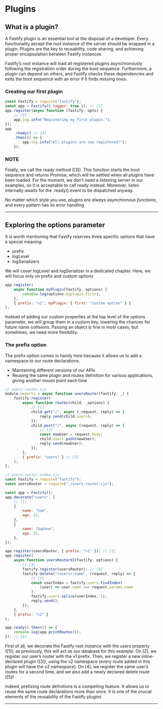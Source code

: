 # Plugins

## What is a plugin?

A Fastify plugin is an essential tool at the disposal of a developer. Every functionality except the root instance of the server should be wrapped in a plugin. Plugins are the key to reusability, code sharing, and achieving proper encapsulation between Fastify instances

Fastify’s root instance will load all registered plugins asynchronously following the registration order during the boot sequence. Furthermore, a plugin can depend on others, and Fastify checks these dependencies and exits the boot sequence with an error if it finds missing ones.

### Creating our first plugin

```js
const Fastify = require("fastify");
const app = Fastify({ logger: true }); // [1]
app.register(async function (fastify, opts) {
	// [2]
	app.log.info("Registering my first plugin.");
});
app
	.ready() // [3]
	.then(() => {
		app.log.info("All plugins are now registered!");
	});
```

### NOTE

Finally, we call the ready method ([3]). This function starts the boot sequence and returns Promise, which will be settled when all plugins have been loaded. For the moment, we don’t need a listening server in our examples, so it is acceptable to call ready instead. Moreover, listen internally awaits for the .ready() event to be dispatched anyway.

No matter which style you use, _plugins are always asynchronous functions_, and every pattern has its error handling

---

## Exploring the options parameter

It is worth mentioning that Fastify reserves three specific options that have a special meaning:

- prefix
- logLevel
- logSerializers

We will cover logLevel and logSerializer in a dedicated chapter. Here, we will focus only on prefix and custom options

```js
app.register(
	async function myPlugin(fastify, options) {
		console.log(options.myplugin.first);
	},
	{ prefix: "v1", myPlugin: { first: "custom option" } }
);
```

Instead of adding our custom properties at the top level of the options parameter, we will group them in a custom key, lowering the chances for future name collisions. Passing an object is fine in most cases, but sometimes, we need more flexibility.

### The prefix option

The prefix option comes in handy here because it allows us to add a namespace to our route declarations.

- Maintaining different versions of our APIs
- Reusing the same plugin and routes definition for various applications, giving another mount point each time

```js
// users-router.cjs
module.exports = async function usersRouter(fastify, _) {
	fastify.register(
		async function routes(child, _options) {
			// [1]
			child.get("/", async (_request, reply) => {
				reply.send(child.users);
			});
			child.post("/", async (request, reply) => {
				// [2]
				const newUser = request.body;
				child.users.push(newUser);
				reply.send(newUser);
			});
		},
		{ prefix: "users" } // [3]
	);
};
```

```js
// users-router-index.cjs
const Fastify = require("fastify");
const usersRouter = require("./users-router.cjs");

const app = Fastify();
app.decorate("users", [
	// [1]
	{
		name: "Sam",
		age: 23,
	},
	{
		name: "Daphne",
		age: 21,
	},
]);

app.register(usersRouter, { prefix: "v1" }); // [2]
app.register(
	async function usersRouterV2(fastify, options) {
		// [3]
		fastify.register(usersRouter); // [4]
		fastify.delete("/users/:name", (request, reply) => {
			// [5]
			const userIndex = fastify.users.findIndex(
				(user) => user.name === request.params.name
			);
			fastify.users.splice(userIndex, 1);
			reply.send();
		});
	},
	{ prefix: "v2" }
);

app.ready().then(() => {
	console.log(app.printRoutes());
}); // [6]
```

First of all, we decorate the Fastify root instance with the users property ([1]); as previously, this will act as our database for this example. On [2], we register our user’s router with the v1 prefix. Then, we register a new inline-declared plugin ([3]), using the v2 namespace (every route added in this plugin will have the v2 namespace). On [4], we register the same user’s routes for a second time, and we also add a newly declared delete route ([5])

Indeed, prefixing route definitions is a compelling feature. It allows us to reuse the same route declarations more than once. It is one of the crucial elements of the reusability of the Fastify plugins

---


